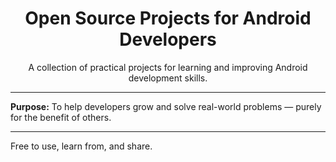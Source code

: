 <h1 align="center">Open Source Projects for Android Developers</h1>

<p align="center">A collection of practical projects for learning and improving Android development skills.</p>

---

**Purpose:** To help developers grow and solve real-world problems — purely for the benefit of others.

---

Free to use, learn from, and share.

